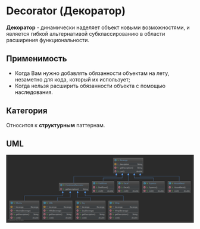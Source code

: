 # Decorator (Декоратор)

**Декоратор** - динамически наделяет объект новыми возможностями, и является гибкой альтернативой субклассированию в 
области расширения функциональности.

## Применимость

* Когда Вам нужно добавлять обязанности объектам на лету, незаметно для кода, который их использует;
* Когда нельзя расширить обязанности объекта с помощью наследования.

## Категория

Относится к **структурным** паттернам.

## UML

<img src="/src/main/resources/uml/decorator/Decorator.svg">